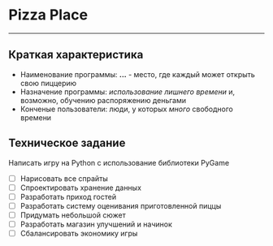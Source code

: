 # Pizza Place

---

## Краткая характеристика

* Наименование программы: **...** - место, где каждый может открыть свою пиццерию
* Назначение программы: *использование лишнего времени* и, возможно, обучению распоряжению деньгами
* Конченые пользователи: люди, у которых *много* свободного времени

## Техническое задание

Написать игру на Python с использование библиотеки PyGame

- [ ] Нарисовать все спрайты
- [ ] Спроектировать хранение данных
- [ ] Разработать приход гостей
- [ ] Разработать систему оценивания приготовленной пиццы
- [ ] Придумать небольшой сюжет
- [ ] Разработать магазин улучшений и начинок
- [ ] Сбалансировать экономику игры
